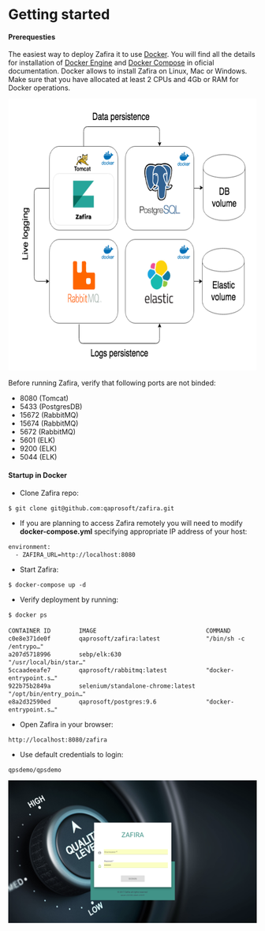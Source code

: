 # Getting started

#### Prerequesties
The easiest way to deploy Zafira it to use [Docker](https://docs.docker.com/). You will find all the details for installation of [Docker Engine](https://docs.docker.com/install/) and [Docker Compose](https://docs.docker.com/compose/install/) in oficial documentation. Docker allows to install Zafira on Linux, Mac or Windows. Make sure that you have allocated at least 2 CPUs and 4Gb or RAM for Docker operations.

<p align="center">
  <img width="650px" height="550px" src="../img/docker.png">
</p>

Before running Zafira, verify that following ports are not binded:
* 8080  (Tomcat)
* 5433  (PostgresDB)
* 15672 (RabbitMQ)
* 15674 (RabbitMQ)
* 5672  (RabbitMQ)
* 5601  (ELK)
* 9200  (ELK)
* 5044  (ELK)
 
#### Startup in Docker
* Clone Zafira repo:
```
$ git clone git@github.com:qaprosoft/zafira.git
```

* If you are planning to access Zafira remotely you will need to modify **docker-compose.yml** specifying appropriate IP address of your host:
```
environment:
  - ZAFIRA_URL=http://localhost:8080
```

* Start Zafira:
```
$ docker-compose up -d
```

* Verify deployment by running:
```
$ docker ps

CONTAINER ID        IMAGE                               COMMAND    
c0e8e371de0f        qaprosoft/zafira:latest             "/bin/sh -c /entrypo…"
a207d5718996        sebp/elk:630                        "/usr/local/bin/star…" 
5ccaadeeafe7        qaprosoft/rabbitmq:latest           "docker-entrypoint.s…"
922b75b2849a        selenium/standalone-chrome:latest   "/opt/bin/entry_poin…"
e8a2d32590ed        qaprosoft/postgres:9.6              "docker-entrypoint.s…"
```

* Open Zafira in your browser:
```
http://localhost:8080/zafira
```

* Use default credentials to login:
```
qpsdemo/qpsdemo
```

<p align="center">
  <img src="../img/login.png">
</p>
